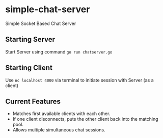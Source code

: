 # simple-chat-server
Simple Socket Based Chat Server

## Starting Server
Start Server using command `go run chatserver.go`

## Starting Client
Use `nc localhost 4000` via terminal to initiate session with Server (as a client)

## Current Features
- Matches first available clients with each other.
- If one client disconnects, puts the other client back into the matching pool.
- Allows multiple simultaneous chat sessions.
